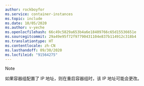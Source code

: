 ```yaml
---
author: rockboyfor
ms.service: container-instances
ms.topic: include
ms.date: 10/05/2020
ms.author: v-yeche
ms.openlocfilehash: 66c49c5829a653b4a6e18409766c65d15536651e
ms.sourcegitcommit: 29a49e95f72f97790431104e837b114912c318b4
ms.translationtype: HT
ms.contentlocale: zh-CN
ms.lasthandoff: 09/30/2020
ms.locfileid: "91564275"
---
```

> [!NOTE]
> 如果容器组配置了 IP 地址，则在重启容器组时，该 IP 地址可能会更改。
